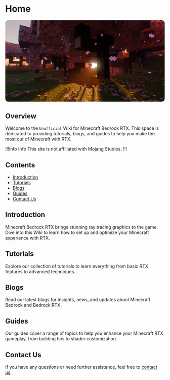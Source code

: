 # Home

![Elys PBR with Better RTX](/static/hero.webp)


## Overview
Welcome to the `Unofficial` Wiki for Minecraft Bedrock RTX. This space is dedicated to providing tutorials, blogs, and guides to help you make the most out of Minecraft with RTX.

!!!info Info
This site is not affiliated with Mojang Studios.
!!!

## Contents

- [Introduction](#introduction)
- [Tutorials](#tutorials)
- [Blogs](#blogs)
- [Guides](#guides)
- [Contact Us](#contact-us)

## Introduction
Minecraft Bedrock RTX brings stunning ray tracing graphics to the game. Dive into this Wiki to learn how to set up and optimize your Minecraft experience with RTX.

## Tutorials
Explore our collection of tutorials to learn everything from basic RTX features to advanced techniques.

## Blogs
Read our latest blogs for insights, news, and updates about Minecraft Bedrock and Bedrock RTX.

## Guides
Our guides cover a range of topics to help you enhance your Minecraft RTX gameplay, from building tips to shader customization.

## Contact Us
If you have any questions or need further assistance, feel free to [contact us](/contact.md).